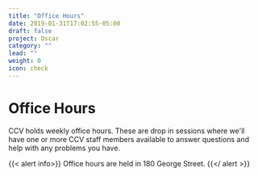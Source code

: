 ```yaml
---
title: "Office Hours"
date: 2019-01-31T17:02:55-05:00
draft: false
project: Oscar
category: ""
lead: ""
weight: 0
icon: check
---
```


# Office Hours

CCV holds weekly office hours.  These are drop in sessions where we'll have one or more
CCV staff members available to answer questions and help with any problems you have.

{{< alert info>}}
Office hours are held in 180 George Street.
{{</ alert >}}
